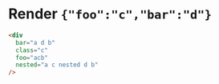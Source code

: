 # Render `{"foo":"c","bar":"d"}`

```html
<div
  bar="a d b"
  class="c"
  foo="acb"
  nested="a c nested d b"
/>
```

